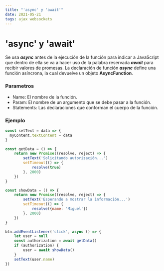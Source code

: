 ```yaml
---
title: "'async' y 'await'"
date: 2021-05-21
tags: ajax websockets
---
```


# 'async' y 'await'
Se usa **_async_** antes de la ejecución de la función para indicar a JavaScript que dentro de ella se va a hacer uso de la palabra reservada **_await_** para recibir valores de promesas. La declaración de función **_async_** define una función asíncrona, la cual devuelve un objeto **AsyncFunction**.

### Parametros
-   Name: El nombre de la función.
-   Param: El nombre de un argumento que se debe pasar a la función.
-   Statements: Las declaraciones que conforman el cuerpo de la función.

### Ejemplo

````js
const setText = data => {
  myContent.textContent = data
}

const getData = () => {
	return new Promise((resolve, reject) => {
		setText('Solicitando autorización...')
		setTimeout(() => {
    		resolve(true)
  		}, 2000)
	})
}

const showData = () => {
	return new Promise((resolve, reject) => {
		setText('Esperando a mostrar la información...')
		setTimeout(() => {
    		resolve({name: 'Miguel'})
		}, 2000)
	})
}

btn.addEventListener('click', async () => {
	let user = null
	const authorization = await getData()
	if (authorization) {
		user = await showData()
	}
	setText(user.name)
})
````
